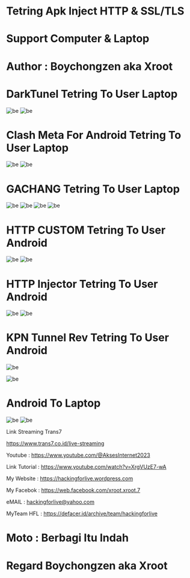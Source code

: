 # Tetring Apk Inject HTTP & SSL/TLS

# Support Computer & Laptop

# Author : Boychongzen aka Xroot

# DarkTunel Tetring To User Laptop
![be](https://raw.githubusercontent.com/boychongzen18/tetring_all_apk_inject/main/darktunel.jpg)
![be](https://raw.githubusercontent.com/boychongzen18/tetring_all_apk_inject/main/darktunel1.jpg)
# Clash Meta For Android Tetring To User Laptop
![be](https://raw.githubusercontent.com/boychongzen18/tetring_all_apk_inject/main/cfa.jpg)
![be](https://raw.githubusercontent.com/boychongzen18/tetring_all_apk_inject/main/cfa1.jpg)
# GACHANG Tetring To User Laptop
![be](https://raw.githubusercontent.com/boychongzen18/tetring_all_apk_inject/main/gachang.jpg)
![be](https://raw.githubusercontent.com/boychongzen18/tetring_all_apk_inject/main/gachang1.jpg)
![be](https://raw.githubusercontent.com/boychongzen18/tetring_all_apk_inject/main/darktunel3.png)
![be](https://raw.githubusercontent.com/boychongzen18/tetring_all_apk_inject/main/darktunel2.png)

# HTTP CUSTOM Tetring To User Android

![be](https://raw.githubusercontent.com/boychongzen18/tetring_all_apk_inject/main/hc.jpg)
![be](https://raw.githubusercontent.com/boychongzen18/tetring_all_apk_inject/main/web.jpg)

# HTTP Injector Tetring To User Android

![be](https://raw.githubusercontent.com/boychongzen18/tetring_all_apk_inject/main/hostshare.jpg) 
![be](https://raw.githubusercontent.com/boychongzen18/tetring_all_apk_inject/main/hospot.jpg)

# KPN Tunnel Rev Tetring To User Android

![be](https://raw.githubusercontent.com/boychongzen18/tetring_all_apk_inject/main/kpn.jpg) 

![be](https://raw.githubusercontent.com/boychongzen18/tetring_all_apk_inject/main/andro1.jpg)

# Android To Laptop
![be](https://raw.githubusercontent.com/boychongzen18/tetring_all_apk_inject/main/usb.jpg)
![be](https://raw.githubusercontent.com/boychongzen18/tetring_all_apk_inject/main/laptop.jpg)

Link Streaming Trans7

https://www.trans7.co.id/live-streaming


Youtube       : https://www.youtube.com/@AksesInternet2023

Link Tutorial : https://www.youtube.com/watch?v=XrgVUzE7-wA

My Website    : https://hackingforlive.wordpress.com

My Facebok    : https://web.facebook.com/xroot.xroot.7

eMAIL         : hackingforlive@yahoo.com      

MyTeam HFL    : https://defacer.id/archive/team/hackingforlive

# Moto : Berbagi Itu Indah

# Regard Boychongzen aka Xroot


